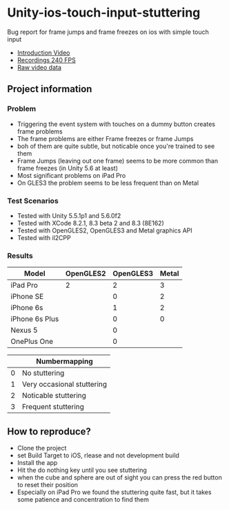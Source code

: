 # Unity-ios-touch-input-stuttering
Bug report for frame jumps and frame freezes on ios with simple touch input

* [Introduction Video](https://youtu.be/2lu996QHSpE)
* [Recordings 240 FPS](https://youtu.be/O4JOB5Gsa6I)
* [Raw video data](https://drive.google.com/drive/folders/0ByTO3RP9DQI0bjl5WklWbVJrZkU?usp=sharing)

## Project information

### Problem

* Triggering the event system with touches on a dummy button creates frame problems
* The frame problems are either Frame freezes or frame Jumps
* boh of them are quite subtle, but noticable once you're trained to see them
* Frame Jumps (leaving out one frame) seems to be more common than frame freezes (in Unity 5.6 at least)
* Most significant problems on iPad Pro
* On GLES3 the problem seems to be less frequent than on Metal

### Test Scenarios
* Tested with Unity 5.5.1p1 and 5.6.0f2
* Tested with XCode 8.2.1, 8.3 beta 2 and 8.3 (8E162)
* Tested with OpenGLES2, OpenGLES3 and Metal graphics API
* Tested with il2CPP

### Results

|    Model       | OpenGLES2 | OpenGLES3 | Metal |
|----------------|-----------|-----------|-------|
| iPad Pro       | 2         | 2         | 3     |
| iPhone SE      |           | 0         | 2     |
| iPhone 6s      |           | 1         | 2     |
| iPhone 6s Plus |           | 0         | 0     |
| Nexus 5        |           | 0         |       |
| OnePlus One    |           | 0         |       |


|   |  Numbermapping             |
|---|----------------------------|
| 0 | No stuttering              |
| 1 | Very occasional stuttering |
| 2 | Noticable stuttering       |
| 3 | Frequent stuttering        |

## How to reproduce?

* Clone the project
* set Build Target to iOS, rlease and not development build
* Install the app
* Hit the do nothing key until you see stuttering
* when the cube and sphere are out of sight you can press the red button to reset their position
* Especially on iPad Pro we found the stuttering quite fast, but it takes some patience and concentration to find them
